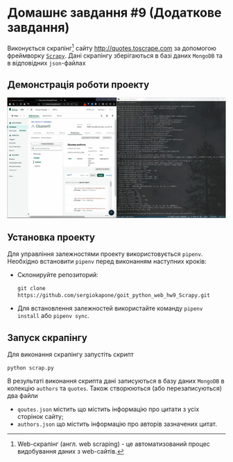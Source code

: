 # Домашнє завдання #9 (Додаткове завдання)

Виконується скрапінг[^1] сайту http://quotes.toscrape.com за допомогою фреймворку [`Scrapy`](https://scrapy.org/). Дані скрапінгу зберігаються в базі даних `MongoDB` та в відповідних `json`-файлах

[^1]: Web-скрапінг (англ. web scraping) - це автоматизований процес видобування даних з web-сайтів.

## Демонстрація роботи проекту

[![Watch the video](./pictures/view.png)](https://youtu.be/7OeipiDob5s)

## Установка проекту

Для управління залежностями проекту використовується `pipenv`. Необхідно встановити `pipenv` перед виконанням наступних кроків:

- Склонируйте репозиторий:

  ```shell
  git clone https://github.com/sergiokapone/goit_python_web_hw9_Scrapy.git
  ```

- Для встановлення залежностей використайте команду `pipenv install` або `pipenv sync`.

## Запуск скрапінгу

Для виконання скрапінгу запустіть скрипт

```shell
python scrap.py
```

В результаті виконання скрипта дані записуються в базу даних `MongoDB` в колекцію `authors` та `quotes`. Також створюються (або перезаписуються) два файли

- `qoutes.json` містить що містить інформацію про цитати з усіх сторінок сайту;
- `authors.json` що містить інформацію про авторів зазначених цитат.
